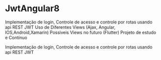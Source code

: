# JwtAngular8
Implementação de login, Controle de acesso e controle por rotas usando api REST JWT
Uso de Diferentes Views (Ajax, Angular, IOS,Android,Xamarin)
Possiveis Views no futuro (Flutter)
Projeto de estudo e Contínuo

Implementação de login, Controle de acesso e controle por rotas usando api REST JWT
